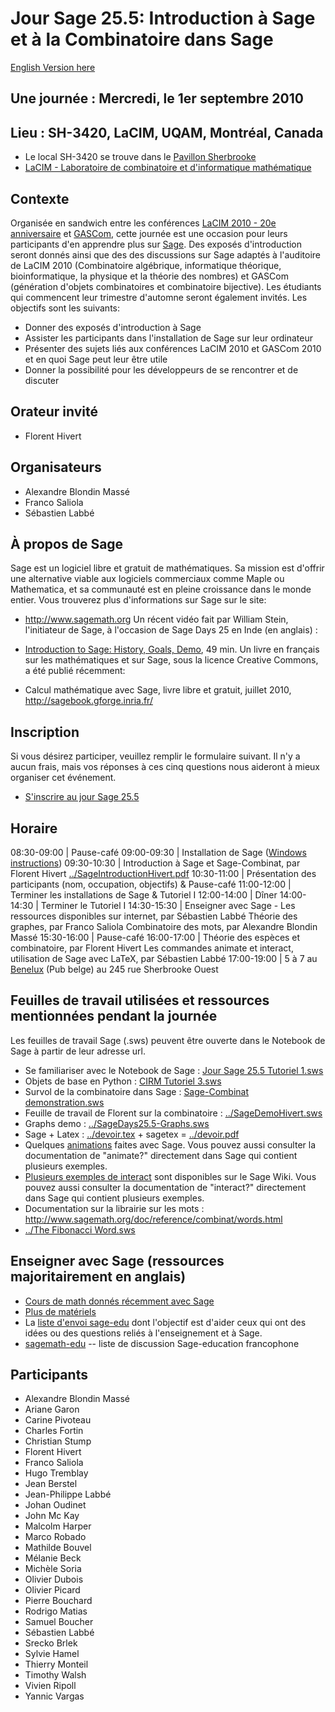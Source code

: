 

# Jour Sage 25.5: Introduction à Sage et à la Combinatoire dans Sage

<a class="http" href="http://wiki.sagemath.org/days25.5">English Version here</a> 


## Une journée : Mercredi, le 1er septembre 2010


## Lieu : SH-3420, LaCIM, UQAM, Montréal, Canada

   * Le local SH-3420 se trouve dans le <a class="http" href="http://www.uqam.ca/campus/pavillons/sh.htm">Pavillon Sherbrooke</a> 
   * <a class="http" href="http://lacim.uqam.ca/">LaCIM - Laboratoire de combinatoire et d'informatique mathématique</a> 

## Contexte

Organisée en sandwich entre les conférences <a class="http" href="http://lacim2010.lacim.uqam.ca/">LaCIM 2010 - 20e anniversaire</a> et <a class="http" href="http://gascom2010.lacim.uqam.ca/">GASCom</a>, cette journée est une occasion pour leurs participants d'en apprendre plus sur <a class="http" href="http://sagemath.org/">Sage</a>. Des exposés d'introduction seront donnés ainsi que des des discussions sur Sage adaptés à l'auditoire de LaCIM 2010 (Combinatoire algébrique, informatique théorique, bioinformatique, la physique et la théorie des nombres) et GASCom (génération d'objets combinatoires et combinatoire bijective). Les étudiants qui commencent leur trimestre d'automne seront également invités. Les objectifs sont les suivants: 

* Donner des exposés d'introduction à Sage 
* Assister les participants dans l'installation de Sage sur leur ordinateur 
* Présenter des sujets liés aux conférences LaCIM 2010 et GASCom 2010 et en quoi Sage peut leur être utile 
* Donner la possibilité pour les développeurs de se rencontrer et de discuter  

## Orateur invité

   * Florent Hivert 

## Organisateurs

   * Alexandre Blondin Massé 
   * Franco Saliola 
   * Sébastien Labbé 

## À propos de Sage

Sage est un logiciel libre et gratuit de mathématiques. Sa mission est d'offrir une alternative viable aux logiciels commerciaux comme Maple ou Mathematica, et sa communauté est en pleine croissance dans le monde entier. Vous trouverez plus d'informations sur Sage sur le site: 

   * <a href="http://www.sagemath.org">http://www.sagemath.org</a> 
Un récent vidéo fait par William Stein, l'initiateur de Sage, à l'occasion de Sage Days  25 en Inde (en anglais) : 

   * <a class="http" href="http://vimeo.com/13986940">Introduction to Sage: History, Goals, Demo</a>, 49 min. 
Un livre en français sur les mathématiques et sur Sage, sous la licence Creative Commons, a été publié récemment: 

   * Calcul mathématique avec Sage, livre libre et gratuit, juillet 2010, <a href="http://sagebook.gforge.inria.fr/">http://sagebook.gforge.inria.fr/</a>  

## Inscription

Si vous désirez participer, veuillez remplir le formulaire suivant. Il n'y a aucun frais, mais vos réponses à ces cinq questions nous aideront à mieux organiser cet événement. 

   * <a class="https" href="https://spreadsheets.google.com/viewform?formkey=dE1mc0N2M3lJQlpyN244MTdHOTdRUXc6MQ">S'inscrire au jour Sage 25.5</a> 

## Horaire
08:30-09:00 | Pause-café
09:00-09:30 | Installation de Sage (<a href="/days25.5/win_install">Windows instructions</a>)
09:30-10:30 | Introduction à Sage et Sage-Combinat, par Florent Hivert <a href="days25.5/francais/../SageIntroductionHivert.pdf">../SageIntroductionHivert.pdf</a>
10:30-11:00 | Présentation des participants (nom, occupation, objectifs) & Pause-café 
11:00-12:00 | Terminer les installations de Sage & Tutoriel I
12:00-14:00 | Dîner
14:00-14:30 | Terminer le Tutoriel I
14:30-15:30 | Enseigner avec Sage - Les ressources disponibles sur internet, par Sébastien Labbé
Théorie des graphes, par Franco Saliola
Combinatoire des mots, par Alexandre Blondin Massé
15:30-16:00 | Pause-café
16:00-17:00 | Théorie des espèces et combinatoire, par Florent Hivert
Les commandes animate et interact, utilisation de Sage avec LaTeX, par Sébastien Labbé 
17:00-19:00 | 5 à 7 au <a class="http" href="http://www.brasseriebenelux.com/">Benelux</a> (Pub belge) au 245 rue Sherbrooke Ouest


## Feuilles de travail utilisées et ressources mentionnées pendant la journée

Les feuilles de travail Sage (.sws) peuvent être ouverte dans le Notebook de Sage à partir de leur adresse url. 

   * Se familiariser avec le Notebook de Sage : <a class="http" href="http://www.thales.math.uqam.ca/~labbes/Sage/JourSage25.5-Tutoriel_1.sws">Jour Sage 25.5 Tutoriel 1.sws</a> 
   * Objets de base en Python : <a class="http" href="http://sage.math.washington.edu/home/slabbe/days20/CIRM_Tutoriel_3_francais.sws">CIRM Tutoriel 3.sws</a> 
   * Survol de la combinatoire dans Sage : <a class="http" href="http://sage.math.washington.edu/home/slabbe/days20/NicolasThierry%20-%20sage-combinat%20demonstration.sws">Sage-Combinat demonstration.sws</a>  
   * Feuille de travail de Florent sur la combinatoire : <a href="days25.5/francais/../SageDemoHivert.sws">../SageDemoHivert.sws</a> 
   * Graphs demo : <a href="days25.5/francais/../SageDays25.5-Graphs.sws">../SageDays25.5-Graphs.sws</a> 
   * Sage + Latex : <a href="days25.5/francais/../devoir.tex">../devoir.tex</a> + sagetex = <a href="days25.5/francais/../devoir.pdf">../devoir.pdf</a> 
   * Quelques <a href="/days25.5/francais/../../animate">animations</a> faites avec Sage. Vous pouvez aussi consulter la documentation de "animate?" directement dans Sage qui contient plusieurs exemples. 
   * <a href="/days25.5/francais/../../interact">Plusieurs exemples de interact</a> sont disponibles sur le Sage Wiki. Vous pouvez aussi consulter la documentation de "interact?" directement dans Sage qui contient plusieurs exemples. 
   * Documentation sur la librairie sur les mots : <a href="http://www.sagemath.org/doc/reference/combinat/words.html">http://www.sagemath.org/doc/reference/combinat/words.html</a> 
   * <a href="days25.5/francais/../The Fibonacci Word.sws">../The Fibonacci Word.sws</a> 

## Enseigner avec Sage (ressources majoritairement en anglais)

   * <a class="http" href="http://wiki.sagemath.org/Teaching_with_SAGE">Cours de math donnés récemment avec Sage</a> 
   * <a class="http" href="http://wiki.sagemath.org/Teaching_using_SAGE">Plus de matériels</a> 
   * La <a class="http" href="http://groups.google.com/group/sage-edu">liste d'envoi sage-edu</a> dont l'objectif est d'aider ceux qui ont des idées ou des questions reliés à l'enseignement et à Sage. 
   * <a class="http" href="http://mail.irem.univ-mrs.fr/mailman/listinfo/sagemath-edu">sagemath-edu</a> -- liste de discussion Sage-education francophone 

## Participants

   * Alexandre Blondin Massé 
   * Ariane Garon 
   * Carine Pivoteau 
   * Charles Fortin 
   * Christian Stump 
   * Florent Hivert 
   * Franco Saliola 
   * Hugo Tremblay 
   * Jean Berstel 
   * Jean-Philippe Labbé 
   * Johan Oudinet 
   * John Mc Kay 
   * Malcolm Harper 
   * Marco Robado 
   * Mathilde Bouvel 
   * Mélanie Beck 
   * Michèle Soria 
   * Olivier Dubois 
   * Olivier Picard 
   * Pierre Bouchard 
   * Rodrigo Matias 
   * Samuel Boucher 
   * Sébastien Labbé 
   * Srecko Brlek 
   * Sylvie Hamel 
   * Thierry Monteil 
   * Timothy Walsh 
   * Vivien Ripoll 
   * Yannic Vargas 